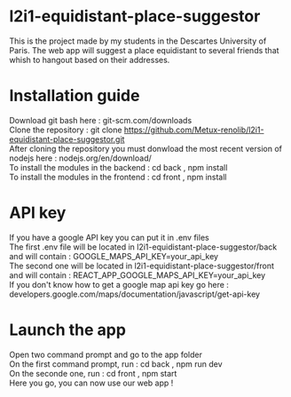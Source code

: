 # l2i1-equidistant-place-suggestor
This is the project made by my students in the Descartes University of Paris. The web app will suggest a place equidistant to several friends that whish to hangout based on their addresses.
# Installation guide
Download git bash here : git-scm.com/downloads <br/>
Clone the repository : git clone https://github.com/Metux-renolib/l2i1-equidistant-place-suggestor.git <br/>
After cloning the repository you must donwload the most recent version of nodejs here : nodejs.org/en/download/ <br/>
To install the modules in the backend : cd back , npm install  <br/>
To install the modules in the frontend : cd front , npm install  <br/>
# API key
If you have a google API key you can put it in .env files <br/>
The first .env file will be located in l2i1-equidistant-place-suggestor/back and will contain : GOOGLE_MAPS_API_KEY=your_api_key<br/>
The second one will be located in l2i1-equidistant-place-suggestor/front and will contain : REACT_APP_GOOGLE_MAPS_API_KEY=your_api_key<br/> 
If you don't know how to get a google map api key go here : developers.google.com/maps/documentation/javascript/get-api-key <br/>
# Launch the app
Open two command prompt and go to the app folder <br/>
On the first command prompt, run : cd back , npm run dev <br/>
On the seconde one, run : cd front , npm start <br/>
Here you go, you can now use our web app ! <br/>
